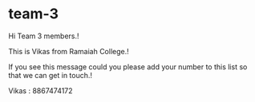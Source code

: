 # team-3


Hi Team 3 members.!

This is Vikas from Ramaiah College.!

If you see this message could you please add your number to this list so that we can get in touch.!

Vikas : 8867474172
